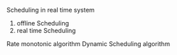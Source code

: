 Scheduling in real time system  
1. offline Scheduling 
2. real time Scheduling

Rate monotonic algorithm 
Dynamic Scheduling algorithm

